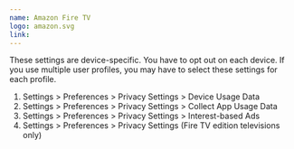 ```yaml
---
name: Amazon Fire TV
logo: amazon.svg
link:
---
```


These settings are device-specific. You have to opt out on each device. If you use multiple user profiles, you may have to select these settings for each profile.

1. Settings > Preferences > Privacy Settings > Device Usage Data
2. Settings > Preferences > Privacy Settings > Collect App Usage Data
3. Settings > Preferences > Privacy Settings > Interest-based Ads
4. Settings > Preferences > Privacy Settings (Fire TV edition televisions only)